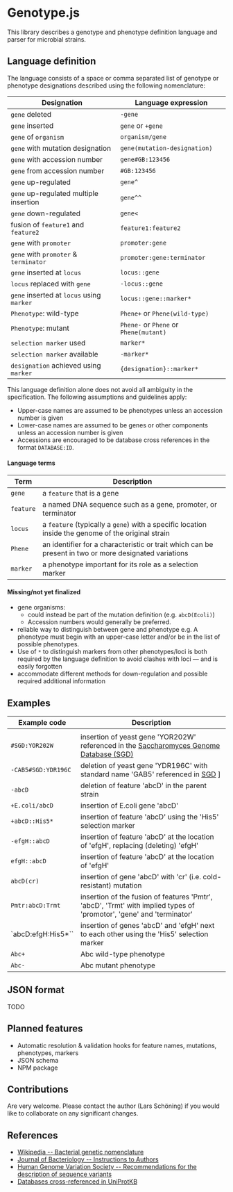 # Genotype.js

This library describes a genotype and phenotype definition language and parser for microbial strains. 

## Language definition

The language consists of a space or comma separated list of genotype or phenotype designations described using the following nomenclature:

Designation                                 | Language expression
------------------------------------------- | -------------------------
`gene` deleted                              | ``-gene``
`gene` inserted                             | ``gene`` or ``+gene``
`gene` of `organism`                        | ``organism/gene``
`gene` with mutation designation            | ``gene(mutation-designation)``
`gene` with accession number                | ``gene#GB:123456``
`gene` from accession number                | ``#GB:123456``
`gene` up-regulated                         | ``gene^``
`gene` up-regulated multiple insertion      | ``gene^^``
`gene` down-regulated                       | ``gene<``
fusion of `feature1` and `feature2`         | ``feature1:feature2``
`gene` with `promoter`                      | ``promoter:gene``
`gene` with `promoter` & `terminator`       | ``promoter:gene:terminator``
`gene` inserted at `locus`                  | ``locus::gene``
`locus` replaced with `gene`                | ``-locus::gene``
`gene` inserted at `locus` using `marker`   | ``locus::gene::marker*``
`Phenotype`: wild-type                      | ``Phene+`` or ``Phene(wild-type)``
`Phenotype`: mutant                         | ``Phene-`` or ``Phene`` or ``Phene(mutant)``
`selection marker` used                     | ``marker*``
`selection marker` available                | ``-marker*``
`designation` achieved using `marker`       | ``{designation}::marker*``


This language definition alone does not avoid all ambiguity in the specification. The following assumptions and
guidelines apply:

- Upper-case names are assumed to be phenotypes unless an accession number is given
- Lower-case names are assumed to be genes or other components unless an accession number is given
- Accessions are encouraged to be database cross references in the format ``DATABASE:ID``.

#### Language terms

Term           | Description
-------------- | --------------
``gene``       | a ``feature`` that is a gene
``feature``    | a named DNA sequence such as a gene, promoter, or terminator
``locus``      | a ``feature`` (typically a ``gene``) with a specific location inside the genome of the original strain
``Phene``      | an identifier for a characteristic or trait which can be present in two or more designated variations
``marker``     | a phenotype important for its role as a selection marker


#### Missing/not yet finalized

- gene organisms:
  - could instead be part of the mutation definition (e.g. `abcD(Ecoli)`)
  - Accession numbers would generally be preferred.
- reliable way to distinguish between gene and phenotype
  e.g. A phenotype must begin with an upper-case letter and/or be in the list of possible phenotypes.
- Use of `*` to distinguish markers from other phenotypes/loci is both required by the language definition to 
  avoid clashes with loci — and is easily forgotten
- accommodate different methods for down-regulation and possible required additional information


## Examples

| Example code | Description                          |
| ------------------------------------- | -------------------------------------------------------------- |
|                                       |                                      |
| `#SGD:YOR202W` | insertion of yeast gene 'YOR202W' referenced in the [Saccharomyces Genome Database (SGD)](http://www.yeastgenome.org/)|
| `-CAB5#SGD:YDR196C` | deletion of yeast gene 'YDR196C' with standard name 'GAB5' referenced in [SGD](http://www.yeastgenome.org/) ]|
| `-abcD` | deletion of feature 'abcD' in the parent strain |
| `+E.coli/abcD` | insertion of E.coli gene 'abcD' |
| `+abcD::His5*` | insertion of feature 'abcD' using the 'His5' selection marker |
| `-efgH::abcD` | insertion of feature 'abcD' at the location of 'efgH', replacing (deleting) 'efgH' |
| `efgH::abcD` | insertion of feature 'abcD' at the location of 'efgH' |
| `abcD(cr)` | insertion of gene 'abcD' with 'cr' (i.e. cold-resistant) mutation |
| `Pmtr:abcD:Trmt` | insertion of the fusion of features 'Pmtr', 'abcD', 'Trmt' with implied types of 'promotor', 'gene' and 'terminator' |
| `abcD:efgH:His5*`` | insertion of genes 'abcD' and 'efgH' next to each other using the 'His5' selection marker |
| `Abc+` | Abc wild-type phenotype |
| `Abc-` | Abc mutant phenotype |


## JSON format

TODO

## Planned features

- Automatic resolution & validation hooks for feature names, mutations, phenotypes, markers
- JSON schema
- NPM package

## Contributions

Are very welcome. Please contact the author (Lars Schöning) if you would like to collaborate on any significant changes.

## References


- [Wikipedia -- Bacterial genetic nomenclature](http://en.wikipedia.org/wiki/Bacterial_genetic_nomenclature)
- [Journal of Bacteriology -- Instructions to Authors](http://jb.asm.org/site/misc/journal-ita_nom.xhtml#03)
- [Human Genome Variation Society -- Recommendations for the description of sequence variants](http://www.hgvs.org/mutnomen/recs.html)
- [Databases cross-referenced in UniProtKB](http://www.uniprot.org/docs/dbxref)
